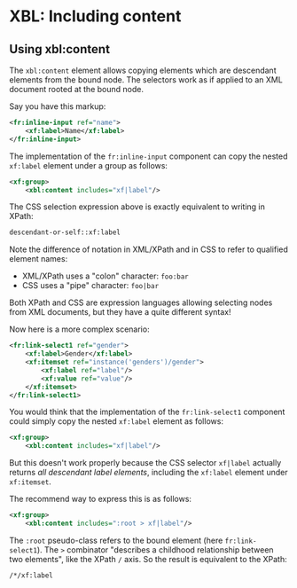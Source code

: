 # XBL: Including content

<!-- toc -->

## Using xbl:content

The `xbl:content` element allows copying elements which are descendant elements from the bound node. The selectors work as if applied to an XML document rooted at the bound node.

Say you have this markup:

```xml
<fr:inline-input ref="name">
    <xf:label>Name</xf:label>
</fr:inline-input>
```

The implementation of the `fr:inline-input` component can copy the nested `xf:label` element under a group as follows:

```xml
<xf:group>
    <xbl:content includes="xf|label"/>
```

The CSS selection expression above is exactly equivalent to writing in XPath:

```xml
descendant-or-self::xf:label
```

Note the difference of notation in XML/XPath and in CSS to refer to qualified element names:

* XML/XPath uses a "colon" character: `foo:bar`
* CSS uses a "pipe" character: `foo|bar`

Both XPath and CSS are expression languages allowing selecting nodes from XML documents, but they have a quite different syntax!

Now here is a more complex scenario:

```xml
<fr:link-select1 ref="gender">
    <xf:label>Gender</xf:label>
    <xf:itemset ref="instance('genders')/gender">
        <xf:label ref="label"/>
        <xf:value ref="value"/>
    </xf:itemset>
</fr:link-select1>
```

You would think that the implementation of the `fr:link-select1` component could simply copy the nested `xf:label` element as follows:

```xml
<xf:group>
    <xbl:content includes="xf|label"/>
```

But this doesn't work properly because the CSS selector `xf|label` actually returns _all descendant label elements_, including the `xf:label` element under `xf:itemset`.

The recommend way to express this is as follows:

```xml
<xf:group>
    <xbl:content includes=":root > xf|label"/>
```

The `:root` pseudo-class refers to the bound element (here `fr:link-select1`). The `>` combinator "describes a childhood relationship between two elements", like the XPath `/` axis. So the result is equivalent to the XPath:

```xml
/*/xf:label
```
